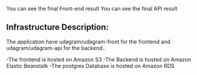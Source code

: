 You can see the final Front-end result 
You can see the final API result 


## Infrastructure Description:

The application have udagram/udagram-front for the frontend and udagram/udagram-api for the backend..

-The frontend is hosted on Amazon S3
-The Backend is hosted on Amazon Elastic Beanstalk
-The postgres Database is hosted on Amazon RDS